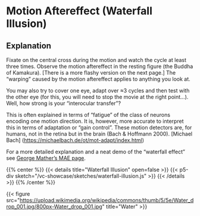 # Motion Aftereffect (Waterfall Illusion)

## Explanation

Fixate on the central cross during the motion and watch the cycle at least three times. Observe the motion aftereffect in the resting figure (the Buddha of Kamakura). [There is a more flashy version on the next page.] The “warping” caused by the motion aftereffect applies to anything you look at.

You may also try to cover one eye, adapt over ≈3 cycles and then test with the other eye (for this, you will need to stop the movie at the right point…). Well, how strong is your “interocular transfer”?

This is often explained in terms of “fatigue” of the class of neurons encoding one motion direction. It is, however, more accurate to interpret this in terms of adaptation or “gain control”. These motion detectors are, for humans, not in the retina but in the brain (Bach & Hoffmann 2000). [Michael Bach] (https://michaelbach.de/ot/mot-adapt/index.html)

For a more detailed explanation and a neat demo of the “waterfall effect” see [George Mather’s MAE page](http://www.georgemather.com/MotionDemos/MAEMP4.html).

{{% center %}}
{{< details title="Waterfall Illusion" open=false >}}
{{< p5-div sketch="/vc-showcase/sketches/waterfall-illusion.js" >}}
{{< /details >}}
{{% /center %}}



{{< figure src="https://upload.wikimedia.org/wikipedia/commons/thumb/5/5e/Water_drop_001.jpg/800px-Water_drop_001.jpg" title="Water" >}}